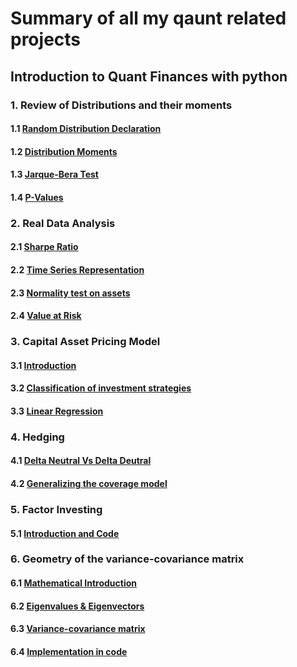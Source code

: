 # Summary of all my qaunt related projects

## Introduction to Quant Finances with python
  ### 1. Review of Distributions and their moments
  #### 1.1 [Random Distribution Declaration](https://github.com/nachoddiaz/Quant/blob/main/2024%20python%20for%20trading/README.md#11-to-declare-random-distributions)
  #### 1.2 [Distribution Moments](https://github.com/nachoddiaz/Quant/blob/main/2024%20python%20for%20trading/README.md#12--moments)
  #### 1.3 [Jarque-Bera Test](https://github.com/nachoddiaz/Quant/blob/main/2024%20python%20for%20trading/README.md#13-jarque-bera-test)
  #### 1.4 [P-Values](https://github.com/nachoddiaz/Quant/blob/main/2024%20python%20for%20trading/README.md#14-p-values)

  ### 2. Real Data Analysis
  #### 2.1 [Sharpe Ratio](https://github.com/nachoddiaz/Quant/blob/main/2024%20python%20for%20trading/README.md#21-sharpe-ratio)
  #### 2.2 [Time Series Representation](https://github.com/nachoddiaz/Quant/blob/main/2024%20python%20for%20trading/README.md#22-time-series-representation)
  #### 2.3 [Normality test on assets](https://github.com/nachoddiaz/Quant/blob/main/2024%20python%20for%20trading/README.md#23-normality-test-on-all-assets)
  #### 2.4 [Value at Risk](https://github.com/nachoddiaz/Quant/tree/main/2024%20python%20for%20trading#24-value-at-risk)
  
  ### 3. Capital Asset Pricing Model
  #### 3.1 [Introduction](https://github.com/nachoddiaz/Quant/tree/main/2024%20python%20for%20trading#31-introduction)
  #### 3.2 [Classification of investment strategies](https://github.com/nachoddiaz/Quant/tree/main/2024%20python%20for%20trading#32-classification-of-investment-strategies)
  #### 3.3 [Linear Regression](https://github.com/nachoddiaz/Quant/blob/main/2024%20python%20for%20trading/README.md#33-linear-regression)


  ### 4. Hedging
  #### 4.1 [Delta Neutral Vs Delta Deutral](https://github.com/nachoddiaz/Quant/blob/main/2024%20python%20for%20trading/README.md#41-beta-neutral-vs-delta-neutral)
  #### 4.2 [Generalizing the coverage model](https://github.com/nachoddiaz/Quant/blob/main/2024%20python%20for%20trading/README.md#42-generalizing-the-coverage-model)

  
  ### 5. Factor Investing
  #### 5.1 [Introduction and Code](https://github.com/nachoddiaz/Quant/blob/main/2024%20python%20for%20trading/README.md#51-introduction)


  ### 6. Geometry of the variance-covariance matrix
  #### 6.1 [Mathematical Introduction](https://github.com/nachoddiaz/Quant/blob/main/2024%20python%20for%20trading/README.md#61-mathematical-introduction)
  #### 6.2 [Eigenvalues & Eigenvectors](https://github.com/nachoddiaz/Quant/blob/main/2024%20python%20for%20trading/README.md#62-eigenvalues--eigenvectors)
  #### 6.3 [Variance-covariance matrix](https://github.com/nachoddiaz/Quant/blob/main/2024%20python%20for%20trading/README.md#63-variance-covariance-matrix)
  #### 6.4 [Implementation in code](https://github.com/nachoddiaz/Quant/blob/main/2024%20python%20for%20trading/README.md#64-implementation-in-code)
    
  
##
##
